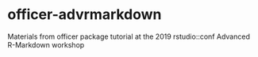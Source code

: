 # officer-advrmarkdown

Materials from officer package tutorial at the 2019  rstudio::conf Advanced R-Markdown workshop